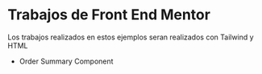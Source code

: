 # Trabajos de Front End Mentor

Los trabajos realizados en estos ejemplos seran realizados con Tailwind y HTML
- Order Summary Component
